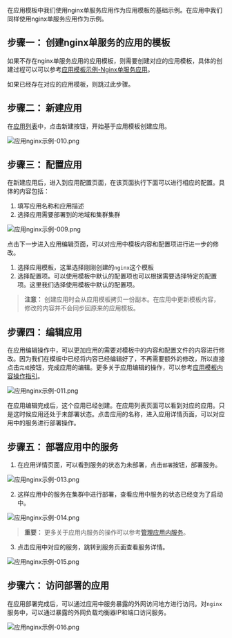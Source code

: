 在应用模板中我们使用nginx单服务应用作为应用模板的基础示例。在应用中我们同样使用nginx单服务应用作为示例。

## 步骤一： 创建nginx单服务的应用的模板

如果不存在nginx单服务应用的应用模板，则需要创建对应的应用模板，具体的创建过程可以可以参考[应用模板示例-Nginx单服务应用][1]。

如果已经存在对应的应用模板，则跳过此步骤。

## 步骤二： 新建应用

在[应用列表][2]中，点击新建按钮，开始基于应用模板创建应用。  

![应用nginx示例-010.png][create]  

## 步骤三： 配置应用

在新建应用后，进入到应用配置页面，在该页面执行下面可以进行相应的配置。具体的内容包括：

1. 填写应用名称和应用描述
2. 选择应用需要部署到的地域和集群集群  

![应用nginx示例-009.png][create2]  

点击下一步进入应用编辑页面，可以对应用中模板内容和配置项进行进一步的修改。
1. 选择应用模板，这里选择刚刚创建的`nginx`这个模板
2. 选择配置项。可以使用模板中默认的配置项也可以根据需要选择特定的配置项。这里我们选择使用模板中默认的配置项。

>**注意：**
>创建应用时会从应用模板拷贝一份副本。在应用中更新模板内容，修改的内容并不会同步回原来的应用模板。

## 步骤四： 编辑应用

在应用编辑操作中，可以更加应用的需要对模板中的内容和配置文件的内容进行修改。因为我们在模板中已经将内容已经编辑好了，不再需要额外的修改，所以直接点击`完成`按钮，完成应用的编辑。更多关于应用编辑的操作，可以参考[应用模板内容操作指引][5]。  

![应用nginx示例-011.png][6]  

在应用编辑完成后，这个应用已经创建。在应用列表页面可以看到对应的应用。只是这时候应用还处于未部署状态。点击应用的名称，进入应用详情页面，可以对应用中的服务进行部署操作。
## 步骤五： 部署应用中的服务

1. 在应用详情页面，可以看到服务的状态为未部署，点击`部署`按钮，部署服务。  

![应用nginx示例-013.png][8]  

2. 这样应用中的服务在集群中进行部署，查看应用中服务的状态已经变为了启动中。  

![应用nginx示例-014.png][9]  

>**重要：**
>更多关于应用内服务的操作可以参考[管理应用内服务][11]。  

3. 点击应用中对应的服务，跳转到服务页面查看服务详情。  

![应用nginx示例-015.png][10]  

## 步骤六： 访问部署的应用

在应用部署完成后，可以通过应用中服务暴露的外网访问地方进行访问。对`nginx`服务中，可以通过暴露的外网负载均衡器IP和端口访问服务。  

![应用nginx示例-016.png][13]  

  [1]: http://tcecqpoc.fsphere.cn/document/product/457/11945
  [2]: http://console.tcecqpoc.fsphere.cn/ccs/application
  [3]: http://imgcache.tcecqpoc.fsphere.cn/image/mc.qcloudimg.com/static/img/b69a1f01ddfb2abc05512e324865b8b3/image.png
  [4]: http://imgcache.tcecqpoc.fsphere.cn/image/mc.qcloudimg.com/static/img/27eda4339af5b2d86959287a4192e783/image.png
  [5]: http://tcecqpoc.fsphere.cn/document/product/457/12199
  [6]: http://imgcache.tcecqpoc.fsphere.cn/image/mc.qcloudimg.com/static/img/68364f4d1cc623615e0ddc01b9f302ac/image.png

  [8]: http://imgcache.tcecqpoc.fsphere.cn/image/mc.qcloudimg.com/static/img/0bb4b714e791dc5c8ade33e2b1dea3d7/image.png
  [9]: http://imgcache.tcecqpoc.fsphere.cn/image/mc.qcloudimg.com/static/img/189cb4d6c49b3f9605c641045894b101/image.png
  [10]: http://imgcache.tcecqpoc.fsphere.cn/image/mc.qcloudimg.com/static/img/ad600fc08984247d9201869767afa1d1/image.png
  [11]: http://tcecqpoc.fsphere.cn/document/product/457/11989
  [12]: http://imgcache.tcecqpoc.fsphere.cn/image/mc.qcloudimg.com/static/img/3aea8dfee04dd0b8beb5a7aa48ce1bf1/image.png
  [13]: http://imgcache.tcecqpoc.fsphere.cn/image/mc.qcloudimg.com/static/img/40eb6e610d8f57e2da3089ad29564fc9/image.png
  [create]: http://imgcache.tcecqpoc.fsphere.cn/image/mc.qcloudimg.com/static/img/193ee99a7ccaff383b87ef2491a4468c/image.png
  [create2]: http://imgcache.tcecqpoc.fsphere.cn/image/mc.qcloudimg.com/static/img/9bef862af44c4b1acc3a571589ebf71f/image.png